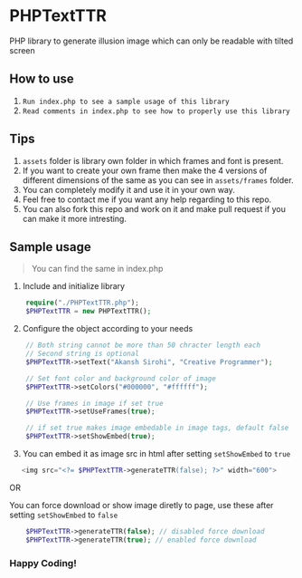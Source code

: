 # PHPTextTTR
PHP library to generate illusion image which can only be readable with tilted screen

## How to use
1) ``` Run index.php to see a sample usage of this library ``` 
2) ``` Read comments in index.php to see how to properly use this library ```

## Tips
1) ``` assets ``` folder is library own folder in which frames and font is present.
2) If you want to create your own frame then make the 4 versions of different dimensions of the same as you can see in ``` assets/frames ``` folder.
3) You can completely modify it and use it in your own way.
4) Feel free to contact me if you want any help regarding to this repo.
5) You can also fork this repo and work on it and make pull request if you can make it more intresting.

## Sample usage
> You can find the same in index.php

1) Include and initialize library
```php
    require("./PHPTextTTR.php");
    $PHPTextTTR = new PHPTextTTR();
```

2) Configure the object according to your needs
```php
    // Both string cannot be more than 50 chracter length each
    // Second string is optional
    $PHPTextTTR->setText("Akansh Sirohi", "Creative Programmer");

    // Set font color and background color of image
    $PHPTextTTR->setColors("#000000", "#ffffff");

    // Use frames in image if set true
    $PHPTextTTR->setUseFrames(true);

    // if set true makes image embedable in image tags, default false
    $PHPTextTTR->setShowEmbed(true);
 ```
 
 3) You can embed it as image src in html after setting ```setShowEmbed``` to ``` true ```
 ```php
    <img src="<?= $PHPTextTTR->generateTTR(false); ?>" width="600">
```
  
  OR <br>
  
  You can force download or show image diretly to page, use these after setting ```setShowEmbed``` to ``` false ```
```php
    $PHPTextTTR->generateTTR(false); // disabled force download
    $PHPTextTTR->generateTTR(true); // enabled force download
```

### Happy Coding!
